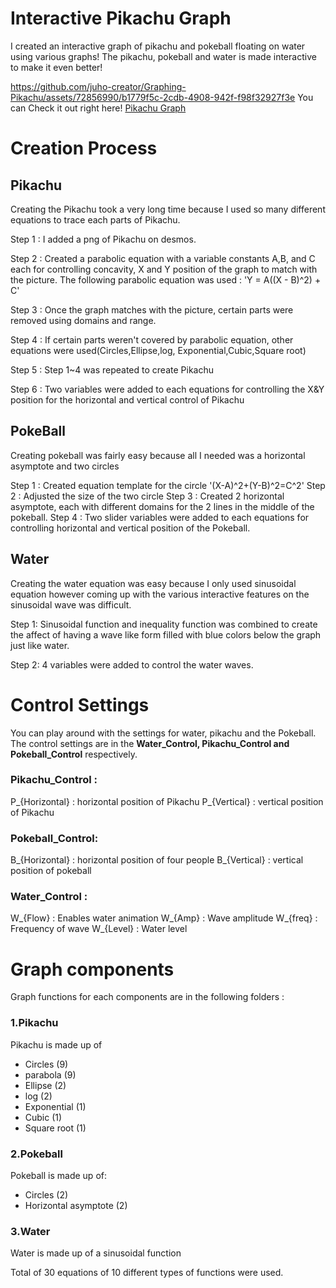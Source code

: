  Interactive Pikachu Graph
 =============

I created an interactive graph of pikachu and pokeball floating on water using various graphs!
The pikachu, pokeball and water is made interactive to make it even better!


https://github.com/juho-creator/Graphing-Pikachu/assets/72856990/b1779f5c-2cdb-4908-942f-f98f32927f3e
You can Check it out right here! [Pikachu Graph](https://www.desmos.com/calculator/rzd2rreo3j)

# Creation Process 

## Pikachu
Creating the Pikachu took a very long time because I used so many different equations to trace each parts of Pikachu.

Step 1 : I added a png of Pikachu on desmos. 

Step 2 : Created a parabolic equation with a variable constants A,B, and C each for controlling concavity, X and Y 
position of the graph to match with the picture. The following parabolic equation was used : 'Y = A((X - B)^2) + C'

Step 3 : Once the graph matches with the picture, certain parts were removed using domains and range.

Step 4 : If certain parts weren't covered by parabolic equation, other equations were used(Circles,Ellipse,log, Exponential,Cubic,Square root)

Step 5 : Step 1~4 was repeated to create Pikachu

Step 6 : Two variables were added to each equations for controlling the X&Y position for the horizontal and vertical control of Pikachu


## PokeBall
Creating pokeball was fairly easy because all I needed was a horizontal asymptote and two circles 

Step 1 : Created equation template for the circle '(X-A)^2+(Y-B)^2=C^2'
Step 2 :  Adjusted the size of the two circle 
Step 3 : Created 2 horizontal asymptote, each with different domains for the 2 lines in the middle of the pokeball.
Step 4 : Two slider variables were added to each equations for controlling horizontal and vertical position of the Pokeball.


## Water 
Creating the water equation was easy because I only used sinusoidal equation however coming up with the various interactive features on the sinusoidal wave was difficult. 

Step 1: Sinusoidal function and inequality function was combined to create the affect of having a wave like form filled with blue colors below the graph just like water.

Step 2: 4 variables were added to control the water waves. 



# Control Settings
You can play around with the settings for water, pikachu and the Pokeball. 
The control settings are in the **Water_Control, Pikachu_Control and Pokeball_Control** respectively.


### Pikachu_Control :
P_{Horizontal} : horizontal position of Pikachu
P_{Vertical} : vertical position of Pikachu



### Pokeball_Control: 
B_{Horizontal} : horizontal position of four people
B_{Vertical} : vertical position of pokeball


### Water_Control :
W_{Flow} : Enables water animation
W_{Amp} : Wave amplitude
W_{freq} : Frequency of wave 
W_{Level} : Water level


# Graph components
Graph functions for each components are in the following folders :
### 1.Pikachu
Pikachu is made up of 
  * Circles (9)
  * parabola (9)
  * Ellipse (2)
  * log (2)
  * Exponential (1)
  * Cubic (1)
  * Square root (1) 

### 2.Pokeball
Pokeball is made up of: 
  * Circles (2)
  * Horizontal asymptote (2)

### 3.Water
Water is made up of a sinusoidal function

Total of 30 equations of 10 different types of functions were used. 


